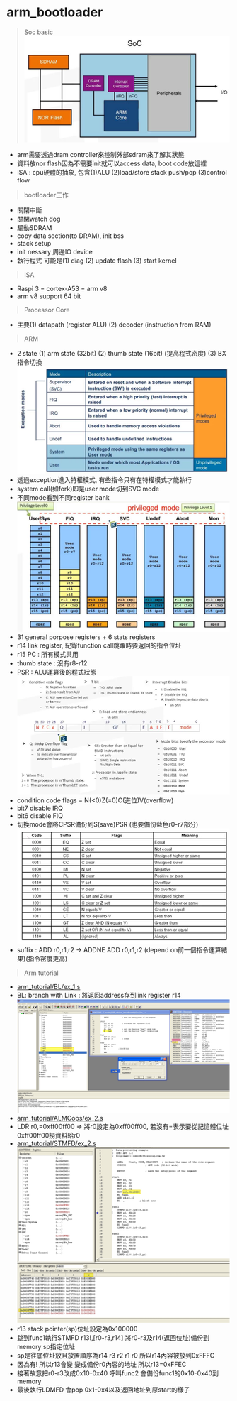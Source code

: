 # arm_bootloader
> Soc basic
![alt soc_basic](https://github.com/chiweichiu/arm_bootloader/blob/main/utils/soc_basic.jpg) <br>
- arm需要透過dram controller來控制外部sdram來了解其狀態
- 資料放nor flash因為不需要init就可以access data, boot code放這裡
- ISA : cpu硬體的抽象, 包含(1)ALU (2)load/store stack push/pop (3)control flow
> bootloader工作
- 關閉中斷
- 關閉watch dog
- 驅動SDRAM
- copy data section(to DRAM), init bss
- stack setup
- init nessary 周邊IO device
- 執行程式 可能是(1) diag (2) update flash (3) start kernel
> ISA
- Raspi 3 = cortex-A53 = arm v8
- arm v8 support 64 bit
> Processor Core
- 主要(1) datapath (register ALU) (2) decoder (instruction from RAM)
> ARM
- 2 state (1) arm state (32bit) (2) thumb state (16bit) (提高程式密度) (3) BX指令切換
![alt arm_processor_mode](https://github.com/chiweichiu/arm_bootloader/blob/main/utils/arm_processor_mode.jpg) <br>
- 透過exception進入特權模式, 有些指令只有在特權模式才能執行
- system call(如fork)即是user mode切到SVC mode
- 不同mode看到不同register bank 
![alt register_bank](https://github.com/chiweichiu/arm_bootloader/blob/main/utils/register_bank.jpg) <br>
- 31 general porpose registers + 6 stats registers
- r14 link register, 紀錄function call跳躍時要返回的指令位址
- r15 PC : 所有模式共用
- thumb state : 沒有r8-r12
- PSR : ALU運算後的程式狀態
![alt psr](https://github.com/chiweichiu/arm_bootloader/blob/main/utils/psr.jpg) <br>
- condition code flags = N(<0)Z(=0)C(進位)V(overflow)
- bit7 disable IRQ
- bit6 disable FIQ
- 切換mode會將CPSR備份到S(save)PSR (也要備份藍色r0-r7部分)
![alt condition_flag](https://github.com/chiweichiu/arm_bootloader/blob/main/utils/condtion_flag.jpg) <br>
- suffix : ADD r0,r1,r2 -> ADDNE ADD r0,r1,r2 (depend on前一個指令運算結果)(指令密度更高)
> Arm tutorial
- [arm_tutorial/BL/ex_1.s](https://github.com/chiweichiu/arm_bootloader/blob/main/arm_tutoial/BL/ex_1.s)
- BL: branch with Link : 將返回address存到link register r14
![alt bl_example](https://github.com/chiweichiu/arm_bootloader/blob/main/utils/bl_example.jpg) <br>  
- [arm_tutorial/ALMCops/ex_2.s](https://github.com/chiweichiu/arm_bootloader/blob/main/arm_tutoial/ALMCops/ex_2.s)
- LDR r0,=0xff00ff00 => 將r0設定為0xff00ff00, 若沒有=表示要從記憶體位址0xff00ff00撈資料給r0
- [arm_tutorial/STMFD/ex_2.s](https://github.com/chiweichiu/arm_bootloader/blob/main/arm_tutoial/STMFD/ex_2.s)
![alt stmfd](https://github.com/chiweichiu/arm_bootloader/blob/main/utils/stmfd.jpg) <br>  
- r13 stack pointer(sp)位址設定為0x100000
- 跳到func1執行STMFD r13!,[r0-r3,r14] 將r0-r3及r14(返回位址)備份到memory sp指定位址
- sp是往底位址放且放置順序為r14 r3 r2 r1 r0 所以r14內容被放到0xFFFC
- 因為有! 所以r13會變 變成備份r0內容的地址 所以r13=0xFFEC
- 接著故意把r0-r3改成0x10-0x40 呼叫func2 會備份func1的0x10-0x40到memory
- 最後執行LDMFD 會pop 0x1-0x4以及返回地址到原start的樣子






